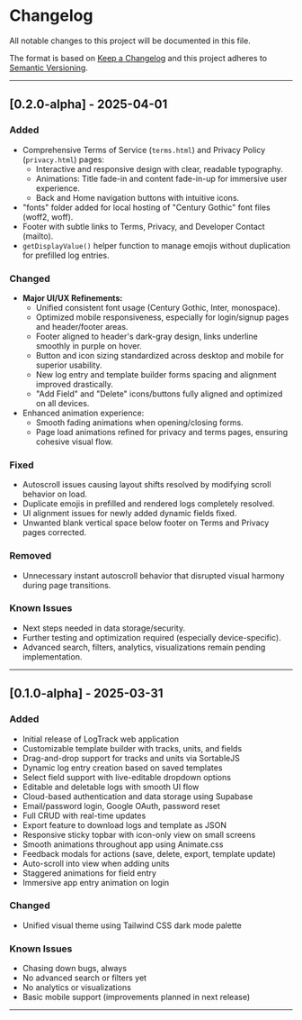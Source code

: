# Changelog

All notable changes to this project will be documented in this file.

The format is based on [Keep a Changelog](https://keepachangelog.com/en/1.0.0/) and this project adheres to [Semantic Versioning](https://semver.org/).

---

## [0.2.0-alpha] - 2025-04-01

### Added
- Comprehensive Terms of Service (`terms.html`) and Privacy Policy (`privacy.html`) pages:
    - Interactive and responsive design with clear, readable typography.
    - Animations: Title fade-in and content fade-in-up for immersive user experience.
    - Back and Home navigation buttons with intuitive icons.
- "fonts" folder added for local hosting of "Century Gothic" font files (woff2, woff).
- Footer with subtle links to Terms, Privacy, and Developer Contact (mailto).
- `getDisplayValue()` helper function to manage emojis without duplication for prefilled log entries.

### Changed
- **Major UI/UX Refinements:**
    - Unified consistent font usage (Century Gothic, Inter, monospace).
    - Optimized mobile responsiveness, especially for login/signup pages and header/footer areas.
    - Footer aligned to header's dark-gray design, links underline smoothly in purple on hover.
    - Button and icon sizing standardized across desktop and mobile for superior usability.
    - New log entry and template builder forms spacing and alignment improved drastically.
    - "Add Field" and "Delete" icons/buttons fully aligned and optimized on all devices.
- Enhanced animation experience:
    - Smooth fading animations when opening/closing forms.
    - Page load animations refined for privacy and terms pages, ensuring cohesive visual flow.

### Fixed
- Autoscroll issues causing layout shifts resolved by modifying scroll behavior on load.
- Duplicate emojis in prefilled and rendered logs completely resolved.
- UI alignment issues for newly added dynamic fields fixed.
- Unwanted blank vertical space below footer on Terms and Privacy pages corrected.

### Removed
- Unnecessary instant autoscroll behavior that disrupted visual harmony during page transitions.

### Known Issues
- Next steps needed in data storage/security.
- Further testing and optimization required (especially device-specific).
- Advanced search, filters, analytics, visualizations remain pending implementation.

---

## [0.1.0-alpha] - 2025-03-31
### Added
- Initial release of LogTrack web application
- Customizable template builder with tracks, units, and fields
- Drag-and-drop support for tracks and units via SortableJS
- Dynamic log entry creation based on saved templates
- Select field support with live-editable dropdown options
- Editable and deletable logs with smooth UI flow
- Cloud-based authentication and data storage using Supabase
- Email/password login, Google OAuth, password reset
- Full CRUD with real-time updates
- Export feature to download logs and template as JSON
- Responsive sticky topbar with icon-only view on small screens
- Smooth animations throughout app using Animate.css
- Feedback modals for actions (save, delete, export, template update)
- Auto-scroll into view when adding units
- Staggered animations for field entry
- Immersive app entry animation on login

### Changed
- Unified visual theme using Tailwind CSS dark mode palette

### Known Issues
- Chasing down bugs, always
- No advanced search or filters yet
- No analytics or visualizations
- Basic mobile support (improvements planned in next release)

---